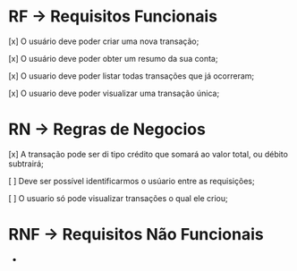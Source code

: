 # RF -> Requisitos Funcionais

[x] O usuário deve poder criar uma nova transação;

[x] O usuário deve poder obter um resumo da sua conta;

[x] O usuario deve poder listar todas transações que já ocorreram;

[x] O usuario deve poder visualizar uma transação única;

# RN  -> Regras de Negocios

[x] A transação pode ser di tipo crédito que somará ao valor total, ou débito subtrairá;

[ ] Deve ser possível identificarmos o usúario entre as requisições;

[ ] O usuario só pode visualizar transações o qual ele criou;

# RNF ->  Requisitos Não Funcionais

- 